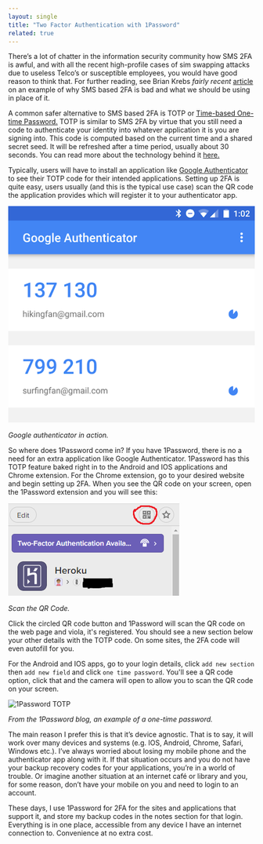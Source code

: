 ```yaml
---
layout: single
title: "Two Factor Authentication with 1Password" 
related: true
---
```


There’s a lot of chatter in the information security community how SMS 2FA is awful, and with all the recent high-profile cases of sim swapping attacks due to useless Telco’s or susceptible employees, you would have good reason to think that. For further reading, see Brian Krebs *fairly recent* [article](https://krebsonsecurity.com/2018/08/reddit-breach-highlights-limits-of-sms-based-authentication/) on an example of why SMS based 2FA is bad and what we should be using in place of it.

A common safer alternative to SMS based 2FA is TOTP or [Time-based One-time Password.](https://en.wikipedia.org/wiki/Time-based_One-time_Password_algorithm) TOTP is similar to SMS 2FA by virtue that you still need a code to authenticate your identity into whatever application it is you are signing into. This code is computed based on the current time and a shared secret seed. It will be refreshed after a time period, usually about 30 seconds. You can read more about the technology behind it [here.](https://medium.freecodecamp.org/how-time-based-one-time-passwords-work-and-why-you-should-use-them-in-your-app-fdd2b9ed43c3)

Typically, users will have to install an application like [Google Authenticator](https://play.google.com/store/apps/details?id=com.google.android.apps.authenticator2&hl=en) to see their TOTP code for their intended applications. Setting up 2FA is quite easy, users usually (and this is the typical use case) scan the QR code the application provides which will register it to your authenticator app.
 
![Google Authenticator app in action](/assets/images/GoogleAuth.png) 

*Google authenticator in action.*

So where does 1Password come in? If you have 1Password, there is no a need for an extra application like Google Authenticator. 1Password has this TOTP feature baked right in to the Android and IOS applications and Chrome extension. For the Chrome extension, go to your desired website and begin setting up 2FA. When you see the QR code on your screen, open the 1Password extension and you will see this:

![Scan the QR code](/assets/images/2FAavailable.png)

*Scan the QR Code.*

Click the circled QR code button and 1Password will scan the QR code on the web page and viola, it's registered. You should see a new section below your other details with the TOTP code. On some sites, the 2FA code will even autofill for you. 

For the Android and IOS apps, go to your login details, click `add new section` then `add new field` and click `one time password`. You'll see a QR code option, click that and the camera will open to allow you to scan the QR code on your screen. 

![1Password TOTP](https://blog.1password.com/posts/2015/totp-for-1password-users/countdown.gif) 

*From the 1Password blog, an example of a one-time password.*

The main reason I prefer this is that it’s device agnostic. That is to say, it will work over many devices and systems (e.g. IOS, Android, Chrome, Safari, Windows etc.). I’ve always worried about losing my mobile phone and the authenticator app along with it. If that situation occurs and you do not have your backup recovery codes for your applications, you’re in a world of trouble. Or imagine another situation at an internet café or library and you, for some reason, don’t have your mobile on you and need to login to an account. 

These days, I use 1Password for 2FA for the sites and applications that support it, and store my backup codes in the notes section for that login. Everything is in one place, accessible from any device I have an internet connection to. Convenience at no extra cost. 
